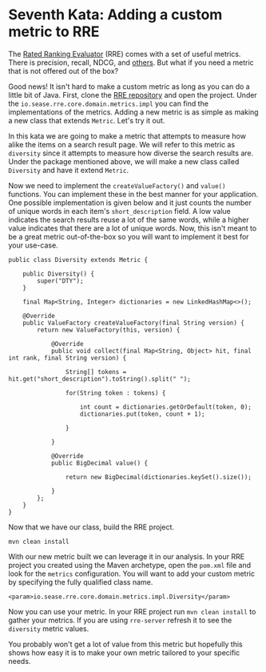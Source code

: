 # Seventh Kata: Adding a custom metric to RRE

The [Rated Ranking Evaluator](https://github.com/SeaseLtd/rated-ranking-evaluator) (RRE) comes with a set of useful metrics. There is precision, recall, NDCG, and [others](https://github.com/SeaseLtd/rated-ranking-evaluator/wiki/Evaluation%20Measures). But what if you need a metric that is not offered out of the box?

Good news! It isn't hard to make a custom metric as long as you can do a little bit of Java. First, clone the [RRE repository](https://github.com/SeaseLtd/rated-ranking-evaluator) and open the project. Under the `io.sease.rre.core.domain.metrics.impl` you can find the implementations of the metrics. Adding a new metric is as simple as making a new class that extends `Metric`. Let's try it out.

In this kata we are going to make a metric that attempts to measure how alike the items on a search result page. We will refer to this metric as `diversity` since it attempts to measure how diverse the search results are. Under the package mentioned above, we will make a new class called `Diversity` and have it extend `Metric`.

Now we need to implement the `createValueFactory()` and `value()` functions. You can implement these in the best manner for your application. One possible implementation is given below and it just counts the number of unique words in each item's `short_description` field. A low value indicates the search results reuse a lot of the same words, while a higher value indicates that there are a lot of unique words. Now, this isn't meant to be a great metric out-of-the-box so you will want to implement it best for your use-case.

```
public class Diversity extends Metric {

    public Diversity() {
        super("DTY");
    }

    final Map<String, Integer> dictionaries = new LinkedHashMap<>();

    @Override
    public ValueFactory createValueFactory(final String version) {
        return new ValueFactory(this, version) {

            @Override
            public void collect(final Map<String, Object> hit, final int rank, final String version) {

                String[] tokens = hit.get("short_description").toString().split(" ");

                for(String token : tokens) {

                    int count = dictionaries.getOrDefault(token, 0);
                    dictionaries.put(token, count + 1);

                }

            }

            @Override
            public BigDecimal value() {

                return new BigDecimal(dictionaries.keySet().size());

            }
        };
    }
}
```

Now that we have our class, build the RRE project.

`mvn clean install`

With our new metric built we can leverage it in our analysis. In your RRE project you created using the Maven archetype, open the `pom.xml` file and look for the `metrics` configuration. You will want to add your custom metric by specifying the fully qualified class name.

`<param>io.sease.rre.core.domain.metrics.impl.Diversity</param>`

Now you can use your metric. In your RRE project run `mvn clean install` to gather your metrics. If you are using `rre-server` refresh it to see the `diversity` metric values.

You probably won't get a lot of value from this metric but hopefully this shows how easy it is to make your own metric tailored to your specific needs.

